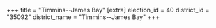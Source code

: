 +++
title = "Timmins--James Bay"
[extra]
election_id = 40
district_id = "35092"
district_name = "Timmins--James Bay"
+++
